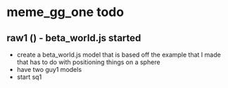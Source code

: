 # meme_gg_one todo

## raw1 () - beta_world.js started
* create a beta_world.js model that is based off the example that I made that has to do with positioning things on a sphere
* have two guy1 models
* start sq1   

